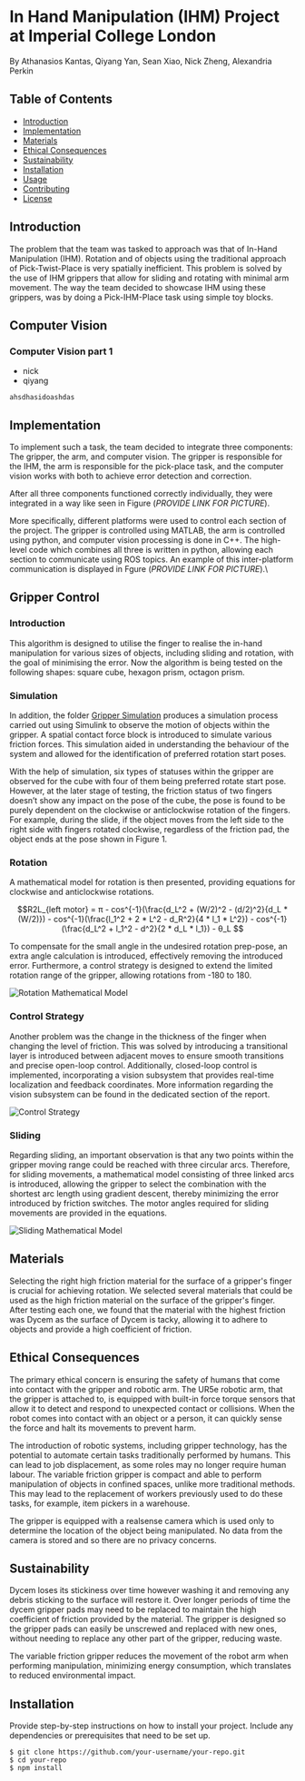 # In Hand Manipulation (IHM) Project at Imperial College London

By Athanasios Kantas, Qiyang Yan, Sean Xiao, Nick Zheng, Alexandria Perkin

## Table of Contents

- [Introduction](#introduction)
- [Implementation](#Implementation)
- [Materials](#Materials)
- [Ethical Consequences](#Ethical_Consequences)
- [Sustainability](#Sustainability)
- [Installation](#installation)
- [Usage](#usage)
- [Contributing](#contributing)
- [License](#license)


## Introduction

The problem that the team was tasked to approach was that of In-Hand Manipulation (IHM). Rotation and of objects using the traditional approach of Pick-Twist-Place is very spatially inefficient. This problem is solved by the use of IHM grippers that allow for sliding and rotating with minimal arm movement. The way the team decided to showcase IHM using these grippers, was by doing a Pick-IHM-Place task using simple toy blocks.

## Computer Vision

### Computer Vision part 1
- nick
- qiyang
```
ahsdhasidoashdas
```
## Implementation

To implement such a task, the team decided to integrate three components: The gripper, the arm, and computer vision. The gripper is responsible for the IHM, the arm is responsible for the pick-place task, and the computer vision works with both to achieve error detection and correction.

After all three components functioned correctly individually, they were integrated in a way like seen in Figure (*PROVIDE LINK FOR PICTURE*).

More specifically, different platforms were used to control each section of the project. The gripper is controlled using MATLAB, the arm is controlled using python, and computer vision processing is done in C++. The high-level code which combines all three is written in python, allowing each section to communicate using ROS topics. An example of this inter-platform communication is displayed in Fgure (*PROVIDE LINK FOR PICTURE*).\\


## Gripper Control
### Introduction
This algorithm is designed to utilise the finger to realise the in-hand manipulation for various sizes of objects, including sliding and rotation, with the goal of minimising the error. Now the algorithm is being tested on the following shapes: square cube, hexagon prism, octagon prism. 

### Simulation

In addition, the folder [Gripper Simulation](https://github.com/thanasiskantas/IHM_Robotics_Consultancy_Project/tree/bfcf90439357cf4e225c7dbe434d14aee228815c/Gripper%20Simulation) produces a simulation process carried out using Simulink to observe the motion of objects within the gripper. A spatial contact force block is introduced to simulate various friction forces. This simulation aided in understanding the behaviour of the system and allowed for the identification of preferred rotation start poses. 

With the help of simulation, six types of statuses within the gripper are observed for the cube with four of them being preferred rotate start pose. However, at the later stage of testing, the friction status of two fingers doesn’t show any impact on the pose of the cube, the pose is found to be purely dependent on the clockwise or anticlockwise rotation of the fingers. For example, during the slide, if the object moves from the left side to the right side with fingers rotated clockwise, regardless of the friction pad, the object ends at the pose shown in Figure 1.


### Rotation

A mathematical model for rotation is then presented, providing equations for clockwise and anticlockwise rotations.

$$R2L_{left motor} = π - cos^{-1}(\frac{d_L^2 + (W/2)^2 - (d/2)^2}{d_L * (W/2)}) - cos^{-1}(\frac{l_1^2 + 2 * L^2 - d_R^2}{4 * l_1 * L^2}) - cos^{-1}(\frac{d_L^2 + l_1^2 - d^2}{2 * d_L * l_1}) - θ_L $$

To compensate for the small angle in the undesired rotation prep-pose, an extra angle calculation is introduced, effectively removing the introduced error. Furthermore, a control strategy is designed to extend the limited rotation range of the gripper, allowing rotations from -180 to 180.

![Rotation Mathematical Model](https://github.com/thanasiskantas/IHM_Robotics_Consultancy_Project/blob/00b76ba407fd9bcee9a7d44300f1b258b95658ad/control_diagram_2.png)

### Control Strategy
Another problem was the change in the thickness of the finger when changing the level of friction. This was solved by introducing a transitional layer is introduced between adjacent moves to ensure smooth transitions and precise open-loop control. Additionally, closed-loop control is implemented, incorporating a vision subsystem that provides real-time localization and feedback coordinates. More information regarding the vision subsystem can be found in the dedicated section of the report. 

![Control Strategy](https://github.com/thanasiskantas/IHM_Robotics_Consultancy_Project/blob/00b76ba407fd9bcee9a7d44300f1b258b95658ad/control_diagram_3.png)

### Sliding

Regarding sliding, an important observation is that any two points within the gripper moving range could be reached with three circular arcs. Therefore, for sliding movements, a mathematical model consisting of three linked arcs is introduced, allowing the gripper to select the combination with the shortest arc length using gradient descent, thereby minimizing the error introduced by friction switches. The motor angles required for sliding movements are provided in the equations.

![Sliding Mathematical Model](https://github.com/thanasiskantas/IHM_Robotics_Consultancy_Project/blob/00b76ba407fd9bcee9a7d44300f1b258b95658ad/control_diagram_1.png)



## Materials

Selecting the right high friction material for the surface of a gripper's finger is crucial for achieving rotation. We selected several materials that could be used as the high friction material on the surface of the gripper's finger. After testing each one, we found that the material with the highest friction was Dycem as the surface of Dycem is tacky, allowing it to adhere to objects and provide a high coefficient of friction.


## Ethical Consequences

The primary ethical concern is ensuring the safety of humans that come into contact with the gripper and robotic arm. The UR5e robotic arm, that the gripper is attached to, is equipped with built-in force torque sensors that allow it to detect and respond to unexpected contact or collisions. When the robot comes into contact with an object or a person, it can quickly sense the force and halt its movements to prevent harm.

The introduction of robotic systems, including gripper technology, has the potential to automate certain tasks traditionally performed by humans. This can lead to job displacement, as some roles may no longer require human labour. The variable friction gripper is compact and able to perform manipulation of objects in confined spaces, unlike more traditional methods. This may lead to the replacement of workers previously used to do these tasks, for example, item pickers in a warehouse.

The gripper is equipped with a realsense camera which is used only to determine the location of the object being manipulated. No data from the camera is stored and so there are no privacy concerns.


## Sustainability

Dycem loses its stickiness over time however washing it and removing any debris sticking to the surface will restore it. Over longer periods of time the dycem gripper pads may need to be replaced to maintain the high coefficient of friction provided by the material. The gripper is designed so the gripper pads can easily be unscrewed and replaced with new ones, without needing to replace any other part of the gripper, reducing waste.

The variable friction gripper reduces the movement of the robot arm when performing manipulation, minimizing energy consumption, which translates to reduced environmental impact.

## Installation

Provide step-by-step instructions on how to install your project. Include any dependencies or prerequisites that need to be set up.

```shell
$ git clone https://github.com/your-username/your-repo.git
$ cd your-repo
$ npm install
